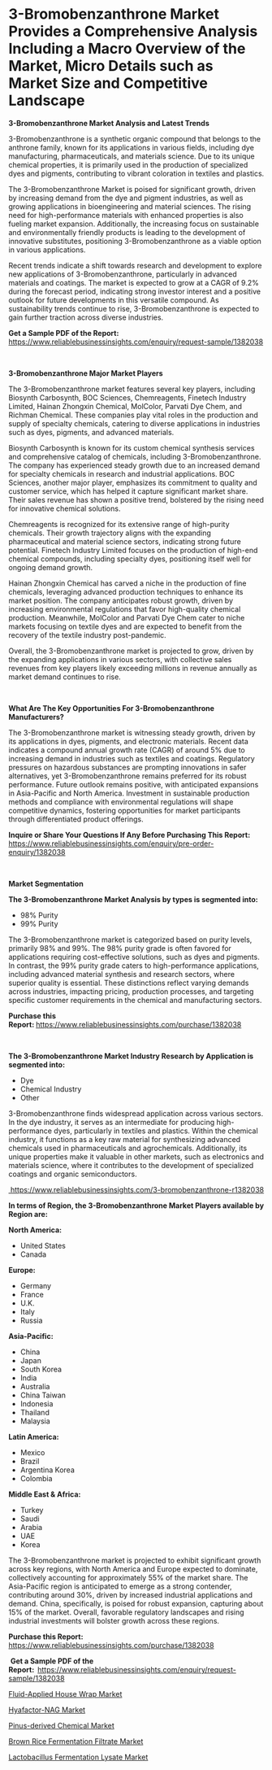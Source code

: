 <p><h1>3-Bromobenzanthrone Market Provides a Comprehensive Analysis Including a Macro Overview of the Market, Micro Details such as Market Size and Competitive Landscape</h1></p><p><strong>3-Bromobenzanthrone Market Analysis and Latest Trends</strong></p>
<p><p>3-Bromobenzanthrone is a synthetic organic compound that belongs to the anthrone family, known for its applications in various fields, including dye manufacturing, pharmaceuticals, and materials science. Due to its unique chemical properties, it is primarily used in the production of specialized dyes and pigments, contributing to vibrant coloration in textiles and plastics.</p><p>The 3-Bromobenzanthrone Market is poised for significant growth, driven by increasing demand from the dye and pigment industries, as well as growing applications in bioengineering and material sciences. The rising need for high-performance materials with enhanced properties is also fueling market expansion. Additionally, the increasing focus on sustainable and environmentally friendly products is leading to the development of innovative substitutes, positioning 3-Bromobenzanthrone as a viable option in various applications.</p><p>Recent trends indicate a shift towards research and development to explore new applications of 3-Bromobenzanthrone, particularly in advanced materials and coatings. The market is expected to grow at a CAGR of 9.2% during the forecast period, indicating strong investor interest and a positive outlook for future developments in this versatile compound. As sustainability trends continue to rise, 3-Bromobenzanthrone is expected to gain further traction across diverse industries.</p></p>
<p><strong>Get a Sample PDF of the Report:&nbsp;</strong> <a href="https://www.reliablebusinessinsights.com/enquiry/request-sample/1382038?utm_campaign=62&utm_medium=2&utm_source=Github&utm_content=ia&utm_term=01022025&utm_id=3-bromobenzanthrone">https://www.reliablebusinessinsights.com/enquiry/request-sample/1382038</a></p>
<p>&nbsp;</p>
<p><strong>3-Bromobenzanthrone Major Market Players</strong></p>
<p><p>The 3-Bromobenzanthrone market features several key players, including Biosynth Carbosynth, BOC Sciences, Chemreagents, Finetech Industry Limited, Hainan Zhongxin Chemical, MolColor, Parvati Dye Chem, and Richman Chemical. These companies play vital roles in the production and supply of specialty chemicals, catering to diverse applications in industries such as dyes, pigments, and advanced materials.</p><p>Biosynth Carbosynth is known for its custom chemical synthesis services and comprehensive catalog of chemicals, including 3-Bromobenzanthrone. The company has experienced steady growth due to an increased demand for specialty chemicals in research and industrial applications. BOC Sciences, another major player, emphasizes its commitment to quality and customer service, which has helped it capture significant market share. Their sales revenue has shown a positive trend, bolstered by the rising need for innovative chemical solutions.</p><p>Chemreagents is recognized for its extensive range of high-purity chemicals. Their growth trajectory aligns with the expanding pharmaceutical and material science sectors, indicating strong future potential. Finetech Industry Limited focuses on the production of high-end chemical compounds, including specialty dyes, positioning itself well for ongoing demand growth.</p><p>Hainan Zhongxin Chemical has carved a niche in the production of fine chemicals, leveraging advanced production techniques to enhance its market position. The company anticipates robust growth, driven by increasing environmental regulations that favor high-quality chemical production. Meanwhile, MolColor and Parvati Dye Chem cater to niche markets focusing on textile dyes and are expected to benefit from the recovery of the textile industry post-pandemic.</p><p>Overall, the 3-Bromobenzanthrone market is projected to grow, driven by the expanding applications in various sectors, with collective sales revenues from key players likely exceeding millions in revenue annually as market demand continues to rise.</p></p>
<p>&nbsp;</p>
<p><strong>What Are The Key Opportunities For 3-Bromobenzanthrone Manufacturers?</strong></p>
<p><p>The 3-Bromobenzanthrone market is witnessing steady growth, driven by its applications in dyes, pigments, and electronic materials. Recent data indicates a compound annual growth rate (CAGR) of around 5% due to increasing demand in industries such as textiles and coatings. Regulatory pressures on hazardous substances are prompting innovations in safer alternatives, yet 3-Bromobenzanthrone remains preferred for its robust performance. Future outlook remains positive, with anticipated expansions in Asia-Pacific and North America. Investment in sustainable production methods and compliance with environmental regulations will shape competitive dynamics, fostering opportunities for market participants through differentiated product offerings.</p></p>
<p><strong>Inquire or Share Your Questions If Any Before Purchasing This Report:</strong> <a href="https://www.reliablebusinessinsights.com/enquiry/pre-order-enquiry/1382038?utm_campaign=62&utm_medium=2&utm_source=Github&utm_content=ia&utm_term=01022025&utm_id=3-bromobenzanthrone">https://www.reliablebusinessinsights.com/enquiry/pre-order-enquiry/1382038</a></p>
<p>&nbsp;</p>
<p><strong>Market Segmentation</strong></p>
<p><strong>The 3-Bromobenzanthrone Market Analysis by types is segmented into:</strong></p>
<p><ul><li>98% Purity</li><li>99% Purity</li></ul></p>
<p><p>The 3-Bromobenzanthrone market is categorized based on purity levels, primarily 98% and 99%. The 98% purity grade is often favored for applications requiring cost-effective solutions, such as dyes and pigments. In contrast, the 99% purity grade caters to high-performance applications, including advanced material synthesis and research sectors, where superior quality is essential. These distinctions reflect varying demands across industries, impacting pricing, production processes, and targeting specific customer requirements in the chemical and manufacturing sectors.</p></p>
<p><strong>Purchase this Report:&nbsp;</strong><a href="https://www.reliablebusinessinsights.com/purchase/1382038?utm_campaign=62&utm_medium=2&utm_source=Github&utm_content=ia&utm_term=01022025&utm_id=3-bromobenzanthrone">https://www.reliablebusinessinsights.com/purchase/1382038</a></p>
<p>&nbsp;</p>
<p><strong>The 3-Bromobenzanthrone Market Industry Research by Application is segmented into:</strong></p>
<p><ul><li>Dye</li><li>Chemical Industry</li><li>Other</li></ul></p>
<p><p>3-Bromobenzanthrone finds widespread application across various sectors. In the dye industry, it serves as an intermediate for producing high-performance dyes, particularly in textiles and plastics. Within the chemical industry, it functions as a key raw material for synthesizing advanced chemicals used in pharmaceuticals and agrochemicals. Additionally, its unique properties make it valuable in other markets, such as electronics and materials science, where it contributes to the development of specialized coatings and organic semiconductors.</p></p>
<p><a href="https://www.reliablebusinessinsights.com/3-bromobenzanthrone-r1382038?utm_campaign=62&utm_medium=2&utm_source=Github&utm_content=ia&utm_term=01022025&utm_id=3-bromobenzanthrone">&nbsp;https://www.reliablebusinessinsights.com/3-bromobenzanthrone-r1382038</a></p>
<p><strong>In terms of Region, the 3-Bromobenzanthrone Market Players available by Region are:</strong></p>
<p>
    <p> <strong> North America: </strong>
        <ul>
            <li>United States</li>
            <li>Canada</li>
        </ul>
        </p> 
    <p> <strong> Europe: </strong>
        <ul>
            <li>Germany</li>
            <li>France</li>
            <li>U.K.</li>
            <li>Italy</li>
            <li>Russia</li>
        </ul>
        </p> 
    <p> <strong> Asia-Pacific: </strong>
        <ul>
            <li>China</li>
            <li>Japan</li>
            <li>South Korea</li>
            <li>India</li>
            <li>Australia</li>
            <li>China Taiwan</li>
            <li>Indonesia</li>
            <li>Thailand</li>
            <li>Malaysia</li>
        </ul>
        </p> 
    <p> <strong> Latin America: </strong>
        <ul>
            <li>Mexico</li>
            <li>Brazil</li>
            <li>Argentina Korea</li>
            <li>Colombia</li>
        </ul>
        </p> 
    <p> <strong> Middle East & Africa: </strong>
        <ul>
            <li>Turkey</li>
            <li>Saudi</li>
            <li>Arabia</li>
            <li>UAE</li>
            <li>Korea</li>
        </ul>
    </p>
    </p>
<p><p>The 3-Bromobenzanthrone market is projected to exhibit significant growth across key regions, with North America and Europe expected to dominate, collectively accounting for approximately 55% of the market share. The Asia-Pacific region is anticipated to emerge as a strong contender, contributing around 30%, driven by increased industrial applications and demand. China, specifically, is poised for robust expansion, capturing about 15% of the market. Overall, favorable regulatory landscapes and rising industrial investments will bolster growth across these regions.</p></p>
<p><strong>Purchase this Report: </strong><a href="https://www.reliablebusinessinsights.com/purchase/1382038?utm_campaign=62&utm_medium=2&utm_source=Github&utm_content=ia&utm_term=01022025&utm_id=3-bromobenzanthrone">https://www.reliablebusinessinsights.com/purchase/1382038</a></p>
<p>&nbsp;<strong>Get a Sample PDF of the Report:&nbsp;&nbsp;</strong><a href="https://www.reliablebusinessinsights.com/enquiry/request-sample/1382038?utm_campaign=62&utm_medium=2&utm_source=Github&utm_content=ia&utm_term=01022025&utm_id=3-bromobenzanthrone">https://www.reliablebusinessinsights.com/enquiry/request-sample/1382038</a></p>
<p><strong></strong></p>
<p><p><a href="https://github.com/paljuhubeyde/Market-Research-Report-List-1/blob/main/fluid-applied-house-wrap-market.md?utm_campaign=62&utm_medium=2&utm_source=Github&utm_content=ia&utm_term=01022025&utm_id=3-bromobenzanthrone">Fluid-Applied House Wrap Market</a></p><p><a href="https://github.com/savannabyun726/Market-Research-Report-List-1/blob/main/hyafactor-nag-market.md?utm_campaign=62&utm_medium=2&utm_source=Github&utm_content=ia&utm_term=01022025&utm_id=3-bromobenzanthrone">Hyafactor-NAG Market</a></p><p><a href="https://github.com/vilolakoreni/Market-Research-Report-List-1/blob/main/pinus-derived-chemical-market.md?utm_campaign=62&utm_medium=2&utm_source=Github&utm_content=ia&utm_term=01022025&utm_id=3-bromobenzanthrone">Pinus-derived Chemical Market</a></p><p><a href="https://github.com/buqjavesora/Market-Research-Report-List-1/blob/main/brown-rice-fermentation-filtrate-market.md?utm_campaign=62&utm_medium=2&utm_source=Github&utm_content=ia&utm_term=01022025&utm_id=3-bromobenzanthrone">Brown Rice Fermentation Filtrate Market</a></p><p><a href="https://github.com/iwciasylvya/Market-Research-Report-List-1/blob/main/lactobacillus-fermentation-lysate-market.md?utm_campaign=62&utm_medium=2&utm_source=Github&utm_content=ia&utm_term=01022025&utm_id=3-bromobenzanthrone">Lactobacillus Fermentation Lysate Market</a></p></p>